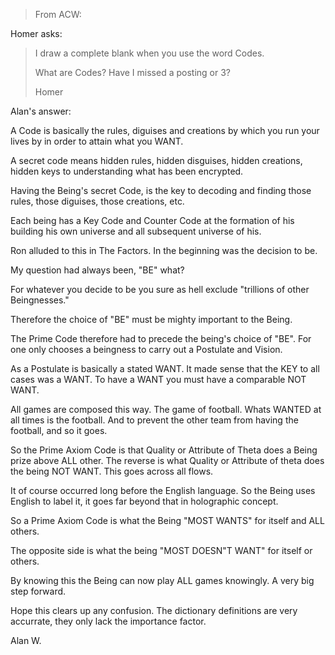 
>From ACW:

Homer asks:
>
>    I draw a complete blank when you use the word Codes.
> 
>    What are Codes?  Have I missed a posting or 3?
> 
>    Homer
>

Alan's answer:

A Code is basically the rules, diguises and creations by which you run your
lives by in order to attain what you WANT.

A secret code means hidden rules, hidden disguises, hidden creations, hidden
keys to understanding what has been encrypted.

Having the Being's secret Code, is the key to decoding and finding those
rules, those diguises, those creations, etc.

Each being has a Key Code and Counter Code at the formation of his building
his own universe and all subsequent universe of his.

Ron alluded to this in The Factors. In the beginning was the decision to be.

My question had always been, "BE" what?

For whatever you decide to be you sure as hell exclude "trillions of other
Beingnesses."

Therefore the choice of "BE" must be mighty important to the Being.

The Prime Code therefore had to precede the being's choice of "BE". For one
only chooses a beingness to carry out a Postulate and Vision.

As a Postulate is basically a stated WANT. It made sense that the KEY to all
cases was a WANT. To have a WANT you must have a comparable NOT WANT.

All games are composed this way. The game of football. Whats WANTED at all
times is the football. And to prevent the other team from having the
football, and so it goes.

So the Prime Axiom Code is that Quality or Attribute of Theta does a Being
prize above ALL other. The reverse is what Quality or Attribute of theta
does the being NOT WANT. This goes across all flows.

It of course occurred long before the English language. So the Being uses
English to label it, it goes far beyond that in holographic concept.

So a Prime Axiom Code is what the Being "MOST WANTS" for itself and ALL others.

The opposite side is what the being "MOST DOESN"T WANT" for itself or others.

By knowing this the Being can now play ALL games knowingly. A very big step
forward.

Hope this clears up any confusion. The dictionary definitions are very
accurrate, they only lack the importance factor.

Alan W.
